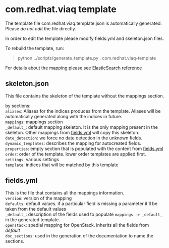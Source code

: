 com.redhat.viaq template
=================================

The template file com.redhat.viaq.template.json is automatically generated. Please *do not edit* the file directly.

In order to edit the template please modify fields.yml and skeleton.json files.

To rebuild the template, run:
> python ../scripts/generate_template.py . com.redhat.viaq-template

For details about the mapping please see [ElasticSearch reference](https://www.elastic.co/guide/en/elasticsearch/reference/current/indices-templates.html)

skeleton.json
-------------
This file contains the skeleton of the template without the mappings section.

by sections:  
`aliases`: Aliases for the indices produces from the template. Aliases will be automatically generated along with the indices in future.  
`mappings`: mappings section  
  `_default_`: default mapping skeleton. It is the only mapping present in the skeleton. Other mappings from [fields.yml](fields.yml) will copy this skeleton.  
  `date_detection`: we force no date detection in the unknown fields.  
  `dynamic_templates`: describes the mapping for autocreated fields.  
  `properties`: empty section that is populated with the content from [fields.yml](fields.yml)  
`order`: order of the template. lower order templates are applied first.  
`settings`: various settings  
`template`: indices that will be matched by this template  

fields.yml
----------
This is the file that contains all the mappings information.  
`version`: version of the mapping  
`defaults`: default values. if a particular field is missing a parameter it'll be taken from the default values  
`_default_`: description of the fields used to populate `mappings -> _default_` in the generated template.  
`openstack`: spedial mapping for OpenStack. inherits all the fields from _default_  
`doc_sections`: used in the generation of the documentation to name the sections.  


